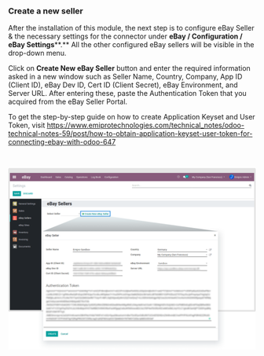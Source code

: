 
### Create a new seller



After the installation of this module, the next step is to configure eBay Seller & the necessary settings for the connector under **eBay / Configuration / eBay Settings****.** All the other configured eBay sellers will be visible in the drop-down menu. 


Click on **Create New eBay Seller** button and enter the required information asked in a new window such as Seller Name, Country, Company, App ID (Client ID), eBay Dev ID, Cert ID (Client Secret), eBay Environment, and Server URL. After entering these, paste the Authentication Token that you acquired from the eBay Seller Portal. 


  

To get the step-by-step guide on how to create Application Keyset and User Token, visit <https://www.emiprotechnologies.com/technical_notes/odoo-technical-notes-59/post/how-to-obtain-application-keyset-user-token-for-connecting-ebay-with-odoo-647>


 


![](./images/3-1-1.png)




